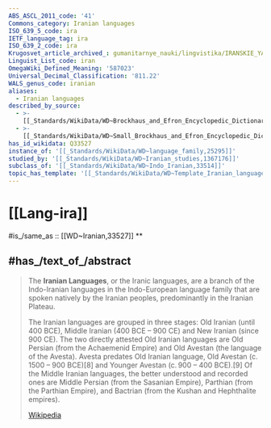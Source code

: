 ```yaml
---
ABS_ASCL_2011_code: '41'
Commons_category: Iranian languages
ISO_639_5_code: ira
IETF_language_tag: ira
ISO_639_2_code: ira
Krugosvet_article_archived_: gumanitarnye_nauki/lingvistika/IRANSKIE_YAZIKI.html
Linguist_List_code: iran
OmegaWiki_Defined_Meaning: '587023'
Universal_Decimal_Classification: '811.22'
WALS_genus_code: iranian
aliases:
  - Iranian languages
described_by_source:
  - >-
    [[_Standards/WikiData/WD~Brockhaus_and_Efron_Encyclopedic_Dictionary,602358]]
  - >-
    [[_Standards/WikiData/WD~Small_Brockhaus_and_Efron_Encyclopedic_Dictionary,19180675]]
has_id_wikidata: Q33527
instance_of: '[[_Standards/WikiData/WD~language_family,25295]]'
studied_by: '[[_Standards/WikiData/WD~Iranian_studies,1367176]]'
subclass_of: '[[_Standards/WikiData/WD~Indo_Iranian,33514]]'
topic_has_template: '[[_Standards/WikiData/WD~Template_Iranian_languages,8084951]]'
---
```


# [[Lang-ira]] 

#is_/same_as :: [[WD~Iranian,33527]] 
**
## #has_/text_of_/abstract 

> The **Iranian Languages**, or the Iranic languages, are a branch of the Indo-Iranian languages in the Indo-European language family that are spoken natively by the Iranian peoples, predominantly in the Iranian Plateau.
>
> The Iranian languages are grouped in three stages: Old Iranian (until 400 BCE), Middle Iranian (400 BCE – 900 CE) and New Iranian (since 900 CE). The two directly attested Old Iranian languages are Old Persian (from the Achaemenid Empire) and Old Avestan (the language of the Avesta). Avesta predates Old Iranian language, Old Avestan (c. 1500 – 900 BCE)[8] and Younger Avestan (c. 900 – 400 BCE).[9] Of the Middle Iranian languages, the better understood and recorded ones are Middle Persian (from the Sasanian Empire), Parthian (from the Parthian Empire), and Bactrian (from the Kushan and Hephthalite empires).
>
> [Wikipedia](https://en.wikipedia.org/wiki/Iranian%20languages) 

